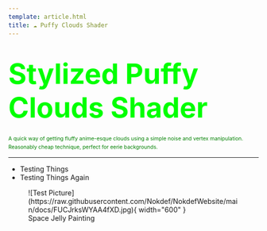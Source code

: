 ```yaml
---
template: article.html
title: ☁️ Puffy Clouds Shader
---
```

# <span style="color:lime; font-size:2em;font-weight:bold">Stylized Puffy Clouds Shader</span>
<span style="font-size:.75em; color:green">A quick way of getting fluffy anime-esque clouds using a simple noise and vertex manipulation. Reasonably cheap technique, perfect for eerie backgrounds.</span>
___
* Testing Things
* Testing Things Again

<figure markdown>
![Test Picture](https://raw.githubusercontent.com/Nokdef/NokdefWebsite/main/docs/FUCJrksWYAA4fXD.jpg){ width="600" }
<figcaption> Space Jelly Painting</figcaption> </figure>